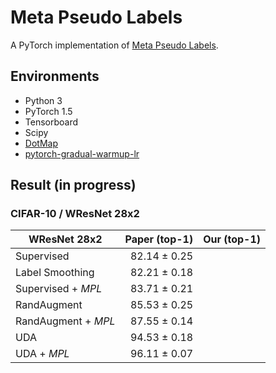 # Meta Pseudo Labels
A PyTorch implementation of [Meta Pseudo Labels](https://arxiv.org/abs/2003.10580).

## Environments
* Python 3
* PyTorch 1.5
* Tensorboard
* Scipy
* [DotMap](https://github.com/drgrib/dotmap)
* [pytorch-gradual-warmup-lr](https://github.com/ildoonet/pytorch-gradual-warmup-lr)

## Result (in progress)
### CIFAR-10 / WResNet 28x2  
| WResNet 28x2          | Paper (top-1)         | Our (top-1)           |
|-----------------------|----------------------:|----------------------:|
| Supervised            | 82.14 &plusmn; 0.25   |                       |
| Label Smoothing       | 82.21 &plusmn; 0.18   |                       |
| Supervised + *MPL*    | 83.71 &plusmn; 0.21   |                       |
| RandAugment           | 85.53 &plusmn; 0.25   |                       |
| RandAugment + *MPL*   | 87.55 &plusmn; 0.14   |                       |
| UDA                   | 94.53 &plusmn; 0.18   |                       |
| UDA + *MPL*           | 96.11 &plusmn; 0.07   |                       |
